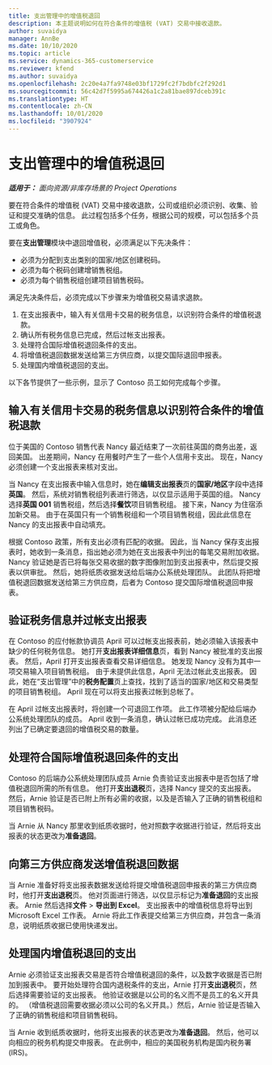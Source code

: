 ```yaml
---
title: 支出管理中的增值税退回
description: 本主题说明如何在符合条件的增值税 (VAT) 交易中接收退款。
author: suvaidya
manager: AnnBe
ms.date: 10/10/2020
ms.topic: article
ms.service: dynamics-365-customerservice
ms.reviewer: kfend
ms.author: suvaidya
ms.openlocfilehash: 2c20e4a7fa9748e03bf1729fc2f7bdbfc2f292d1
ms.sourcegitcommit: 56c42d7f5995a674426a1c2a81bae897dceb391c
ms.translationtype: HT
ms.contentlocale: zh-CN
ms.lasthandoff: 10/01/2020
ms.locfileid: "3907924"
---
```

# <a name="vat-recovery-in-expense-management"></a>支出管理中的增值税退回

_**适用于：** 面向资源/非库存场景的 Project Operations_

要在符合条件的增值税 (VAT) 交易中接收退款，公司或组织必须识别、收集、验证和提交准确的信息。 此过程包括多个任务，根据公司的规模，可以包括多个员工或角色。

要在**支出管理**模块中退回增值税，必须满足以下先决条件：

- 必须为分配到支出类别的国家/地区创建税码。
- 必须为每个税码创建增销售税组。
- 必须为每个销售税组创建项目销售税码。

满足先决条件后，必须完成以下步骤来为增值税交易请求退款。

1. 在支出报表中，输入有关信用卡交易的税务信息，以识别符合条件的增值税退款。
2. 确认所有税务信息已完成，然后过帐支出报表。
3. 处理符合国际增值税退回条件的支出。
4. 将增值税退回数据发送给第三方供应商，以提交国际退回申报表。
5. 处理国内增值税退回的支出。

以下各节提供了一些示例，显示了 Contoso 员工如何完成每个步骤。

## <a name="enter-tax-information-about-credit-card-transactions-to-identify-eligible-vat-refunds"></a>输入有关信用卡交易的税务信息以识别符合条件的增值税退款

位于美国的 Contoso 销售代表 Nancy 最近结束了一次前往英国的商务出差，返回美国。 出差期间，Nancy 在用餐时产生了一些个人信用卡支出。 现在，Nancy 必须创建一个支出报表来核对支出。

当 Nancy 在支出报表中输入信息时，她在**编辑支出报表**页的**国家/地区**字段中选择**英国**。 然后，系统对销售税组列表进行筛选，以仅显示适用于英国的组。 Nancy 选择**英国 001** 销售税组，然后选择**餐饮**项目销售税组。 接下来，Nancy 为住宿添加新交易。 由于在英国只有一个销售税组和一个项目销售税组，因此此信息在 Nancy 的支出报表中自动填充。

根据 Contoso 政策，所有支出必须有匹配的收据。 因此，当 Nancy 保存支出报表时，她收到一条消息，指出她必须为她在支出报表中列出的每笔交易附加收据。 Nancy 验证她是否已将每张交易收据的数字图像附加到支出报表中，然后提交报表以供审批。 然后，她将纸质收据发送给后端办公系统处理团队。 此团队将把增值税退回数据发送给第三方供应商，后者为 Contoso 提交国际增值税退回申报表。

## <a name="verify-tax-information-and-post-an-expense-report"></a>验证税务信息并过帐支出报表

在 Contoso 的应付帐款协调员 April 可以过帐支出报表前，她必须输入该报表中缺少的任何税务信息。 她打开**支出报表详细信息**页，看到 Nancy 被批准的支出报表。 然后，April 打开支出报表查看交易详细信息。 她发现 Nancy 没有为其中一项交易输入项目销售税组。 由于未提供此信息，April 无法过帐此支出报表。 因此，她在“支出管理”中的**税务配置**页上查找，找到了适当的国家/地区和交易类型的项目销售税组。 April 现在可以将支出报表过帐到总帐了。

在 April 过帐支出报表时，将创建一个可退回工作项。 此工作项被分配给后端办公系统处理团队的成员。 April 收到一条消息，确认过帐已成功完成。 此消息还列出了已确定要退回的增值税交易的数量。

## <a name="process-expenses-that-are-eligible-for-international-vat-recovery"></a>处理符合国际增值税退回条件的支出

Contoso 的后端办公系统处理团队成员 Arnie 负责验证支出报表中是否包括了增值税退回所需的所有信息。 他打开**支出退税**页，选择 Nancy 提交的支出报表。 然后，Arnie 验证是否已附上所有必需的收据，以及是否输入了正确的销售税组和项目销售税码。

当 Arnie 从 Nancy 那里收到纸质收据时，他对照数字收据进行验证，然后将支出报表的状态更改为**准备退回**。

## <a name="send-vat-recovery-data-to-the-third-party-vendor"></a>向第三方供应商发送增值税退回数据

当 Arnie 准备好将支出报表数据发送给将提交增值税退回申报表的第三方供应商时，他打开**支出退税**页。 他对页面进行筛选，以仅显示标记为**准备退回**的支出报表。 Arnie 然后选择**文件** &gt; **导出到 Excel**。 支出报表中的增值税信息将导出到 Microsoft Excel 工作表。 Arnie 将此工作表提交给第三方供应商，并包含一条消息，说明纸质收据已使用快递发出。

## <a name="process-expenses-for-domestic-vat-recovery"></a>处理国内增值税退回的支出

Arnie 必须验证支出报表交易是否符合增值税退回的条件，以及数字收据是否已附加到报表中。 要开始处理符合国内退税条件的支出，Arnie 打开**支出退税**页，然后选择需要验证的支出报表。 他验证收据是以公司的名义而不是员工的名义开具的。 （增值税退回需要收据必须以公司的名义开具。）然后，Arnie 验证是否输入了正确的销售税组和项目销售税码。

当 Arnie 收到纸质收据时，他将支出报表的状态更改为**准备退回**。 然后，他可以向相应的税务机构提交申报表。 在此例中，相应的美国税务机构是国内税务署 (IRS)。
